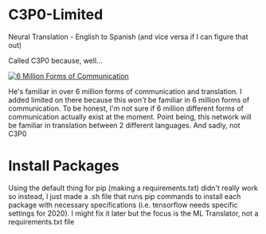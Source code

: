 # C3P0-Limited

Neural Translation - English to Spanish (and vice versa if I can figure that out)

Called C3P0 because, well...

[![6 Million Forms of Communication](http://img.youtube.com/vi/ZdSqrtKQ37E/0.jpg)](http://www.youtube.com/watch?v=ZdSqrtKQ37E "")

He's familiar in over 6 million forms of communication and translation. I added limited on there because this *won't* be familiar in 6 million forms of communication. To be honest, I'm not sure if 6 million different forms of communication actually exist at the moment. Point being, this network will be familiar in translation between 2 different languages. And sadly, not C3P0

# Install Packages

Using the default thing for pip (making a requirements.txt) didn't really work so instead, I just made a .sh file that runs pip commands to install each package with necessary specifications (i.e. tensorflow needs specific settings for 2020). I might fix it later but the focus is the ML Translator, not a requirements.txt file 